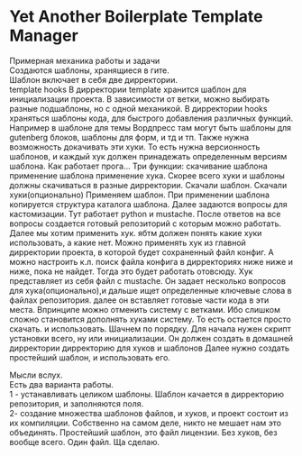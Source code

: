 # Yet Another Boilerplate Template Manager



Примерная механика работы и задачи  
Создаются шаблоны, хранящиеся в гите.  
Шаблон включает в себя две дирректории.  
template hooks
В дирректории template хранится шаблон для инициализации проекта. В зависимости от ветки, можно выбирать разные подшаблоны, но с одной механикой.
В дирректории hooks храняться шаблоны кода, для быстрого добавления различных функций. Например в шаблоне для темы Вордпресс там могут быть шаблоны для gutenberg блоков, шаблоны для форм, и тд и тп.
Также нужна возможность докачивать эти хуки. То есть нужна версионность шаблонов, и каждый хук должен принадежать определенным версиям шаблона.
Как работает прога...
Три функции:
скачивание шаблона
применение шаблона
применение хука.
Скорее всего хуки и шаблоны должны скачиваться в разные дирректории.
Скачали шаблон.
Скачали хуки(опционально)
Применяем шаблон.
При применении шаблона копируется структура каталога шаблона. Далее задаются вопросы для кастомизации. Тут работает python и mustache.
После ответов на все вопросы создается готовый репозиторий с которым можно работать.
Далее мы хотим применить хук. ябтм должен понять какие хуки использовать, а какие нет. Можно применять хук из главной дирректории проекта, в которой будет сохраненный файл конфиг. А можно настроить к.л. поиск файла конфига в дирректориях ниже ниже и ниже, пока не найдет. Тогда это будет работать отовсюду.
Хук представляет из себя файл с mustache. Он задает несколько вопросов для хука(опционально),и дальше ищет определенные ключевые слова в файлах репозитория. далее он вставляет готовые части кода в эти места.
Впринципе можно отменить систему с ветками. Ибо слишком сложно становится дополнять хуками систему. То есть остается просто скачать. и использовать. 
Шачнем по порядку.
Для начала нужен скрипт установки всего, ну или инициализации.
Он должен создать в домашней дирректории дирректорию для хуков и шаблонов
Далее нужно создать простейший шаблон, и использовать его.
  
  
Мысли вслух.  
Есть два варианта работы.  
1 - устанавливать целиком шаблоны. Шаблон качается в дирректорию репозитория, и заполняются поля.  
2- создание множества шаблонов файлов, и хуков, и проект состоит из их компиляции. Собственно на самом деле, никто не мешает нам это объединять. Простейший шаблон, это файл лицензии. Без хуков, без вообще всего. Один файл. Ща сделаю.
